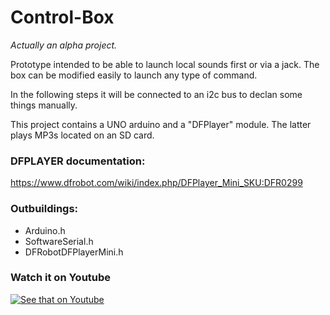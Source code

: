 # Control-Box

*Actually an alpha project.*


Prototype intended to be able to launch local sounds first or via a jack.
The box can be modified easily to launch any type of command.

In the following steps it will be connected to an i2c bus to declan some things manually.


This project contains a UNO arduino and a "DFPlayer" module. The latter plays MP3s located on an SD card.


### DFPLAYER documentation:
https://www.dfrobot.com/wiki/index.php/DFPlayer_Mini_SKU:DFR0299

### Outbuildings:
 * Arduino.h
 * SoftwareSerial.h
 * DFRobotDFPlayerMini.h

### Watch it on Youtube

[![See that on Youtube](http://img.youtube.com/vi/ouj7k_KWKTE/0.jpg)](https://www.youtube.com/watch?v=ouj7k_KWKTE)
